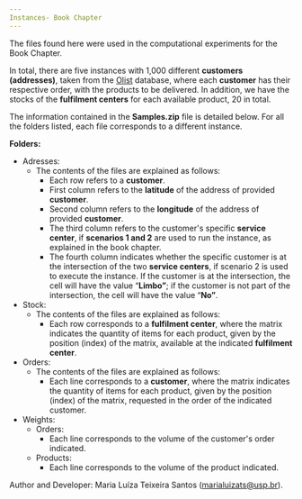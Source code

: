 ```yaml
---
Instances- Book Chapter
---
```


The files found here were used in the computational experiments for the Book Chapter.

In total, there are five instances with 1,000 different **customers (addresses)**, taken from the [Olist](https://www.kaggle.com/datasets/olistbr/brazilian-ecommerce) database, where each **customer** has their respective order, with the products to be delivered. In addition, we have the stocks of the **fulfilment centers** for each available product, 20 in total.

The information contained in the **Samples.zip** file is detailed below. For all the folders listed, each file corresponds to a different instance.

**Folders:**

- Adresses:
    - The contents of the files are explained as follows:
        - Each row refers to a **customer**.
        - First column refers to the **latitude** of the address of provided **customer**.
        - Second column refers to the **longitude** of the address of provided **customer**.
        - The third column refers to the customer's specific **service center**, if **scenarios 1 and 2** are used to run the instance, as explained in the book chapter.
        - The fourth column indicates whether the specific customer is at the intersection of the two **service centers**, if scenario 2 is used to execute the instance. If the customer is at the intersection, the cell will have the value “**Limbo”**; if the customer is not part of the intersection, the cell will have the value “**No”**.
- Stock:
    - The contents of the files are explained as follows:
        - Each row corresponds to a **fulfilment center**, where the matrix indicates the quantity of items for each product, given by the position (index) of the matrix, available at the indicated **fulfilment center**.
- Orders:
    - The contents of the files are explained as follows:
        - Each line corresponds to a **customer**, where the matrix indicates the quantity of items for each product, given by the position (index) of the matrix, requested in the order of the indicated customer.
- Weights:
    - Orders:
        - Each line corresponds to the volume of the customer's order indicated.
    - Products:
        - Each line corresponds to the volume of the product indicated.
        

Author and Developer: Maria Luíza Teixeira Santos ([marialuizats@usp.br](mailto:marialuizats@usp.br)).
